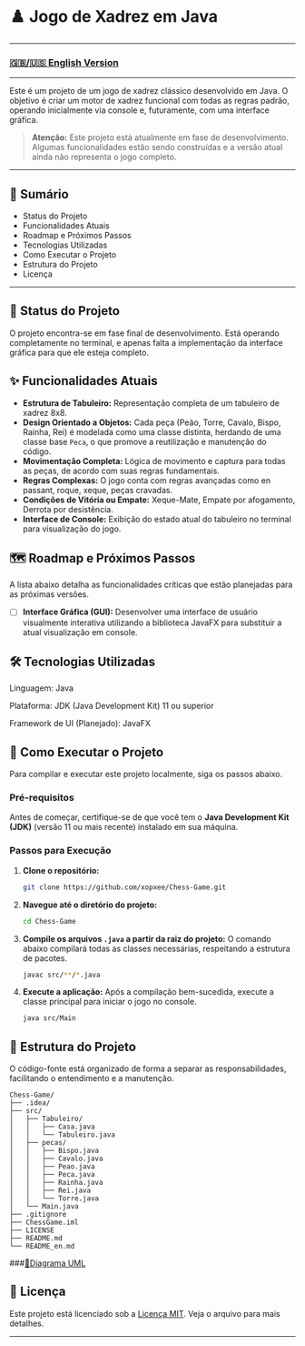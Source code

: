 # ♟️ Jogo de Xadrez em Java

-----

### [🇬🇧/🇺🇸 English Version](https://github.com/xopxee/Chess-Game/blob/main/README_en.md)

-----

Este é um projeto de um jogo de xadrez clássico desenvolvido em Java. O objetivo é criar um motor de xadrez funcional com todas as regras padrão, operando inicialmente via console e, futuramente, com uma interface gráfica.

> **Atenção:** Este projeto está atualmente em fase de desenvolvimento. Algumas funcionalidades estão sendo construídas e a versão atual ainda não representa o jogo completo.

-----

## 📜 Sumário

* Status do Projeto
* Funcionalidades Atuais
* Roadmap e Próximos Passos
* Tecnologias Utilizadas
* Como Executar o Projeto
* Estrutura do Projeto
* Licença

-----

## 🚧 Status do Projeto

O projeto encontra-se em fase final de desenvolvimento. Está operando completamente no terminal, e apenas falta a implementação da interface gráfica para que ele esteja completo.

## ✨ Funcionalidades Atuais

* **Estrutura de Tabuleiro:** Representação completa de um tabuleiro de xadrez 8x8.
* **Design Orientado a Objetos:** Cada peça (Peão, Torre, Cavalo, Bispo, Rainha, Rei) é modelada como uma classe distinta, herdando de uma classe base `Peca`, o que promove a reutilização e manutenção do código.
* **Movimentação Completa:** Lógica de movimento e captura para todas as peças, de acordo com suas regras fundamentais.
* **Regras Complexas:** O jogo conta com regras avançadas como en passant, roque, xeque, peças cravadas.
* **Condições de Vitória ou Empate:** Xeque-Mate, Empate por afogamento, Derrota por desistência.
* **Interface de Console:** Exibição do estado atual do tabuleiro no terminal para visualização do jogo.

## 🗺️ Roadmap e Próximos Passos

A lista abaixo detalha as funcionalidades críticas que estão planejadas para as próximas versões.

- [ ] **Interface Gráfica (GUI):** Desenvolver uma interface de usuário visualmente interativa utilizando a biblioteca JavaFX para substituir a atual visualização em console.

## 🛠️ Tecnologias Utilizadas

Linguagem: Java

Plataforma: JDK (Java Development Kit) 11 ou superior

Framework de UI (Planejado): JavaFX

## 🚀 Como Executar o Projeto

Para compilar e executar este projeto localmente, siga os passos abaixo.

### Pré-requisitos

Antes de começar, certifique-se de que você tem o **Java Development Kit (JDK)** (versão 11 ou mais recente) instalado em sua máquina.

### Passos para Execução

1.  **Clone o repositório:**

    ```bash
    git clone https://github.com/xopxee/Chess-Game.git
    ```

2.  **Navegue até o diretório do projeto:**

    ```bash
    cd Chess-Game
    ```

3.  **Compile os arquivos `.java` a partir da raiz do projeto:**
    O comando abaixo compilará todas as classes necessárias, respeitando a estrutura de pacotes.

    ```bash
    javac src/**/*.java
    ```

4.  **Execute a aplicação:**
    Após a compilação bem-sucedida, execute a classe principal para iniciar o jogo no console.

    ```bash
    java src/Main
    ```

## 📂 Estrutura do Projeto

O código-fonte está organizado de forma a separar as responsabilidades, facilitando o entendimento e a manutenção.

```
Chess-Game/
├── .idea/
├── src/
│   ├── Tabuleiro/
│   │   ├── Casa.java
│   │   └── Tabuleiro.java
│   ├── pecas/
│   │   ├── Bispo.java
│   │   ├── Cavalo.java
│   │   ├── Peao.java
│   │   ├── Peca.java
│   │   ├── Rainha.java
│   │   ├── Rei.java
│   │   └── Torre.java
│   └── Main.java
├── .gitignore
├── ChessGame.iml
├── LICENSE
├── README.md
└── README_en.md
```

###[📂Diagrama UML](https://lucid.app/lucidchart/95e617d8-9ed0-4962-9897-b22b88b38569/edit?beaconFlowId=1853CEFB36C7CF9A&invitationId=inv_1e47aab7-1f42-41f4-a381-2b2e6b5ff430&page=HWEp-vi-RSFO#)

## 📄 Licença

Este projeto está licenciado sob a [Licença MIT](https://en.wikipedia.org/wiki/MIT_License). Veja o arquivo para mais detalhes.

-----
